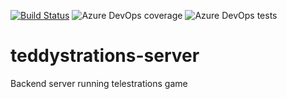 [![Build Status](https://tchen25.visualstudio.com/Teddystrations/_apis/build/status/theodoreschen.telestrations-server?branchName=master)](https://tchen25.visualstudio.com/Teddystrations/_build/latest?definitionId=5&branchName=master) ![Azure DevOps coverage](https://img.shields.io/azure-devops/coverage/tchen25/Teddystrations/5) ![Azure DevOps tests](https://img.shields.io/azure-devops/tests/tchen25/Teddystrations/5)

# teddystrations-server
Backend server running telestrations game
